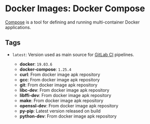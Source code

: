 # Docker Images: Docker Compose

[Compose](https://docs.docker.com/compose/) is a tool for defining and running multi-container Docker applications.

## Tags

- `latest`: Version used as main source for [GitLab CI](https://docs.gitlab.com/ee/ci/) pipelines.

  - **docker**: `19.03.6`
  - **docker-compose**: `1.25.4`
  - **curl**: From docker image apk repository
  - **gcc**: From docker image apk repository
  - **git**: From docker image apk repository
  - **libc-dev**: From docker image apk repository
  - **libffi-dev**: From docker image apk repository
  - **make**: From docker image apk repository
  - **openssl-dev**: From docker image apk repository
  - **py-pip**: Latest version released on build
  - **python-dev**: From docker image apk repository
